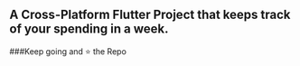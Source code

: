 ## A Cross-Platform Flutter Project that keeps track of your spending in a week.
###Keep going and ⭐ the Repo

